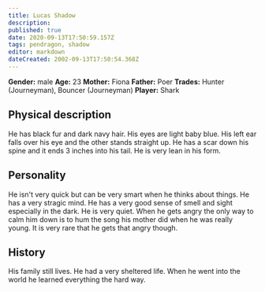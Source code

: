 ```yaml
---
title: Lucas Shadow
description: 
published: true
date: 2020-09-13T17:50:59.157Z
tags: pendragon, shadow
editor: markdown
dateCreated: 2002-09-13T17:50:54.368Z
---
```


**Gender:** male
**Age:** 23
**Mother:** Fiona
**Father:** Poer
**Trades:** Hunter (Journeyman), Bouncer (Journeyman)
**Player:** Shark

## Physical description

He has black fur and dark navy hair.  His eyes are light baby blue.  His left ear falls over his eye and the other stands straight up.  He has a scar down his spine and it ends 3 inches into his tail.  He is very lean in his form.

## Personality

He isn't very quick but can be very smart when he thinks about things.  He has a very stragic mind.  He has a very good sense of smell and sight especially in the dark.  He is very quiet.  When he gets angry the only way to calm him down is to hum the song his mother did when he was really young.  It is very rare that he gets that angry though.

## History

His family still lives.  He had a very sheltered life.  When he went into the world he learned everything the hard way.